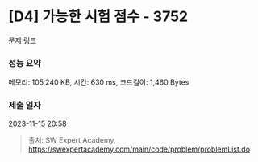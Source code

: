 # [D4] 가능한 시험 점수 - 3752 

[문제 링크](https://swexpertacademy.com/main/code/problem/problemDetail.do?contestProbId=AWHPkqBqAEsDFAUn) 

### 성능 요약

메모리: 105,240 KB, 시간: 630 ms, 코드길이: 1,460 Bytes

### 제출 일자

2023-11-15 20:58



> 출처: SW Expert Academy, https://swexpertacademy.com/main/code/problem/problemList.do